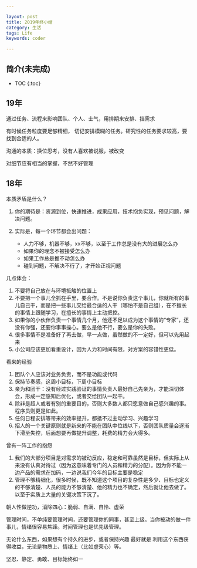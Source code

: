 ```yaml
---

layout: post
title: 2019年终小结
category: 生活
tags: Life
keywords: coder

---
```


## 简介(未完成)

* TOC
{:toc}

## 19年

通过任务、流程来影响团队、个人、士气，用排期来安排、挡需求

有时候任务粒度要足够精细， 切记安排模糊的任务。研究性的任务要求较高，要找到合适的人。


沟通的本质：换位思考，没有人喜欢被说服，被改变

对细节应有相当的掌握，不然不好管理

## 18年

本质矛盾是什么？

1. 你的期待是：资源到位，快速推进，成果应用，技术抱负实现，预见问题，解决问题。
2. 实际是，每一个环节都会出问题：

	* 人力不够，机器不够，xx不够，以至于工作总是没有大的进展怎么办
	* 如果你的理念不被接受怎么办
	* 如果工作总是推不动怎么办
	* 碰到问题，不解决不行了，才开始正视问题

几点体会：

1. 不要将自己放在与环境抵触的位置上
2. 不要把一个事儿全抓在手里，要合作。不是说你负责这个事儿，你就所有的事儿自己干，而是把一些事儿交给最合适的人干（哪怕不是自己组），在不擅长的事情上跟随学习，在擅长的事情上主动把控。
3. 如果你的小伙伴负责一个事情几个月，他还不足以成为这个事情的“专家”，还没有你强，还要你事事操心。要么是他不行，要么是你的失败。
4. 很多事情不是准备好了再去做，早一点做，虽然做的不一定好，但可以先用起来
5. 小公司应该更加看重设计，因为人力和时间有限，对方案的容错性更低。

看来的经验

1. 团队个人应该对业务负责，而不是功能或代码
2. 保持节奏感，这周小目标，下周小目标
3. 亲为和团干：没有经过实践验证的事情负责人最好自己先亲为，才能深切体会，形成一定感知后优化，或者交给团队一起干。
5. 除非是超人或者有别的重要目的，否则大多数人都只愿意做自己感兴趣的事。程序员则更是如此。
6. 任何日程安排等带来的效率提升，都抵不过主动学习、兴趣学习
7. 招人的一个关键原则就是新来的不能在团队中位线以下，否则团队质量会逐渐下滑至失控，后面想要再做提升调整，耗费的精力会大得多。


曾有一阵工作的抱怨

1. 我们的大部分项目是对需求的被动反应，稳定和可靠虽然是目标，但实际上从来没有认真对待过（因为这意味着专门的人员和精力的分配）。因为你不能一边产品的需求在加码，一边说我们今年的目标主要是稳定
2. 管理不够精细化，很多时候，既不知道这个项目的复杂性是多少、目标也定义的不够清楚、人员的能力不够清楚、他的精力也不确定，然后就让他去做了。以至于实质上大量的关键决策下沉了。






朝人性做逆功，消除四心：脆弱、自满、自怜、虚荣

管理时间，不单纯要管理时间，还要管理你的同事，甚至上级。当你被动的做一件事儿，情绪很容易焦躁。时间管理也是优先级管理。

无论什么东西，如果想有个持久的进步，或者保持兴趣 最好就是 利用这个东西获得收益，无论是物质上、情绪上（比如虚荣心）等。

坚忍、静定、勇敢、目标始终如一





